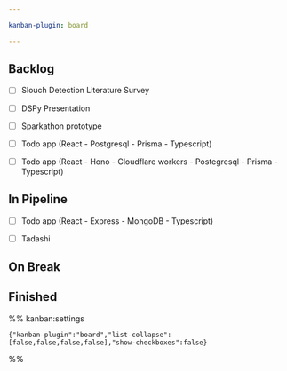 ```yaml
---

kanban-plugin: board

---
```


## Backlog

- [ ] Slouch Detection Literature Survey
- [ ] DSPy Presentation
- [ ] Sparkathon prototype
- [ ] Todo app (React - Postgresql - Prisma - Typescript)
- [ ] Todo app (React - Hono - Cloudflare workers - Postegresql - Prisma - Typescript)


## In Pipeline

- [ ] Todo app (React - Express - MongoDB - Typescript)
- [ ] Tadashi


## On Break



## Finished





%% kanban:settings
```
{"kanban-plugin":"board","list-collapse":[false,false,false,false],"show-checkboxes":false}
```
%%